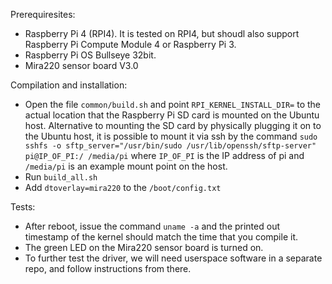 Prerequiresites:
- Raspberry Pi 4 (RPI4). It is tested on RPI4, but shoudl also support Raspberry Pi Compute Module 4 or Raspberry Pi 3.
- Raspberry Pi OS Bullseye 32bit.
- Mira220 sensor board V3.0

Compilation and installation:
- Open the file `common/build.sh` and point `RPI_KERNEL_INSTALL_DIR=` to the actual location that the Raspberry Pi SD card is mounted on the Ubuntu host. Alternative to mounting the SD card by physically plugging it on to the Ubuntu host, it is possible to mount it via ssh by the command `sudo sshfs -o sftp_server="/usr/bin/sudo /usr/lib/openssh/sftp-server" pi@IP_OF_PI:/ /media/pi` where `IP_OF_PI` is the IP address of pi and `/media/pi` is an example mount point on the host.
- Run `build_all.sh`
- Add `dtoverlay=mira220` to the `/boot/config.txt`

Tests:
- After reboot, issue the command `uname -a` and the printed out timestamp of the kernel should match the time that you compile it.
- The green LED on the Mira220 sensor board is turned on.
- To further test the driver, we will need userspace software in a separate repo, and follow instructions from there.
